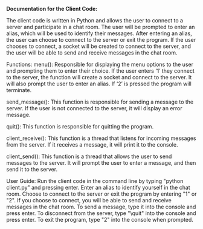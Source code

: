 **Documentation for the Client Code:**

The client code is written in Python and allows the user to connect to a server and participate in a chat room. The user will be prompted to enter an alias, which will be used to identify their messages. After entering an alias, the user can choose to connect to the server or exit the program. If the user chooses to connect, a socket will be created to connect to the server, and the user will be able to send and receive messages in the chat room.

Functions:
menu():
Responsible for displaying the menu options to the user and prompting them to enter their choice. If the user enters ‘1’ they connect to the server, the function will create a socket and connect to the server. It will also prompt the user to enter an alias. If ‘2’ is pressed the program will terminate.

send_message():
This function is responsible for sending a message to the server. If the user is not connected to the server, it will display an error message.

quit():
This function is responsible for quitting the program.

client_receive():
This function is a thread that listens for incoming messages from the server. If it receives a message, it will print it to the console.

client_send():
This function is a thread that allows the user to send messages to the server. It will prompt the user to enter a message, and then send it to the server.

User Guide:
Run the client code in the command line by typing "python client.py" and pressing enter.
Enter an alias to identify yourself in the chat room.
Choose to connect to the server or exit the program by entering "1" or "2".
If you choose to connect, you will be able to send and receive messages in the chat room.
To send a message, type it into the console and press enter.
To disconnect from the server, type "\quit" into the console and press enter.
To exit the program, type "2" into the console when prompted.

